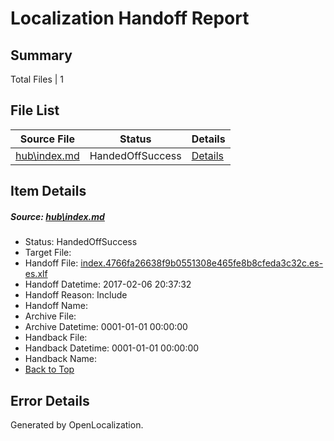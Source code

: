 # <a name='report-top'></a> Localization Handoff Report

## Summary
 Total Files | 1

## File List
 Source File | Status | Details 
 ----------- | ------ | ------- 
 [hub\index.md](https://cpubwin.visualstudio.com/windows-uwp/_git/windows-uwp/commit/f889e3e051f3ce092524069e6a8588ddad632550?path=hub%2Findex.md&_a=contents) | HandedOffSuccess | [Details](#66c18f3bf0f33de02645b19f4a08534cae92690a7)

## Item Details
##### <a name='66c18f3bf0f33de02645b19f4a08534cae92690a7'></a> Source: [hub\index.md](https://cpubwin.visualstudio.com/windows-uwp/_git/windows-uwp/commit/f889e3e051f3ce092524069e6a8588ddad632550?path=hub%2Findex.md&_a=contents)
* Status: HandedOffSuccess
* Target File: 
* Handoff File: [index.4766fa26638f9b0551308e465fe8b8cfeda3c32c.es-es.xlf](https://cpubwin.visualstudio.com/windows-uwp/_git/WDCLib.handoff/commit/ecb3db93b58eee8c18a56a1bd703de8da676fdb0?path=ol-handoff%2Fcpubwin%2Fwindows-uwp.es-es%2Fmaster%2Findex.4766fa26638f9b0551308e465fe8b8cfeda3c32c.es-es.xlf&_a=contents)
* Handoff Datetime: 2017-02-06 20:37:32
* Handoff Reason: Include
* Handoff Name: 
* Archive File: 
* Archive Datetime: 0001-01-01 00:00:00
* Handback File: 
* Handback Datetime: 0001-01-01 00:00:00
* Handback Name: 
* [Back to Top](#report-top)


## Error Details

Generated by OpenLocalization.
